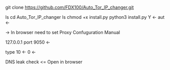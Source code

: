 git clone https://github.com/FDX100/Auto_Tor_IP_changer.git

ls
cd Auto_Tor_IP_changer
ls
chmod +x install.py
python3 install.py
Y  <-
aut  <-

-> In browser need to set Proxy Confuguration Manual

127.0.0.1 port 9050  <-

type 10 <-
0 <-

DNS leak check <= Open in browser


